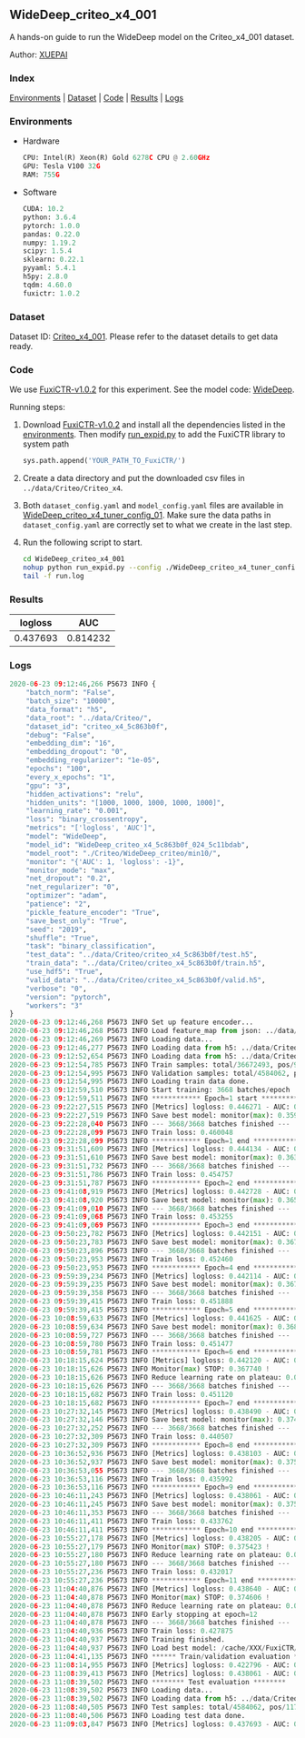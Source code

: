 ## WideDeep_criteo_x4_001

A hands-on guide to run the WideDeep model on the Criteo_x4_001 dataset.

Author: [XUEPAI](https://github.com/xue-pai)

### Index
[Environments](#Environments) | [Dataset](#Dataset) | [Code](#Code) | [Results](#Results) | [Logs](#Logs)

### Environments
+ Hardware

  ```python
  CPU: Intel(R) Xeon(R) Gold 6278C CPU @ 2.60GHz
  GPU: Tesla V100 32G
  RAM: 755G

  ```

+ Software

  ```python
  CUDA: 10.2
  python: 3.6.4
  pytorch: 1.0.0
  pandas: 0.22.0
  numpy: 1.19.2
  scipy: 1.5.4
  sklearn: 0.22.1
  pyyaml: 5.4.1
  h5py: 2.8.0
  tqdm: 4.60.0
  fuxictr: 1.0.2
  ```

### Dataset
Dataset ID: [Criteo_x4_001](https://github.com/openbenchmark/BARS/blob/master/ctr_prediction/datasets/Criteo/README.md#Criteo_x4_001). Please refer to the dataset details to get data ready.

### Code

We use [FuxiCTR-v1.0.2](https://github.com/xue-pai/FuxiCTR/tree/v1.0.2) for this experiment. See the model code: [WideDeep](https://github.com/xue-pai/FuxiCTR/blob/v1.0.2/fuxictr/pytorch/models/WideDeep.py).

Running steps:

1. Download [FuxiCTR-v1.0.2](https://github.com/xue-pai/FuxiCTR/archive/refs/tags/v1.0.2.zip) and install all the dependencies listed in the [environments](#environments). Then modify [run_expid.py](./run_expid.py#L5) to add the FuxiCTR library to system path
    
    ```python
    sys.path.append('YOUR_PATH_TO_FuxiCTR/')
    ```

2. Create a data directory and put the downloaded csv files in `../data/Criteo/Criteo_x4`.

3. Both `dataset_config.yaml` and `model_config.yaml` files are available in [WideDeep_criteo_x4_tuner_config_01](./WideDeep_criteo_x4_tuner_config_01). Make sure the data paths in `dataset_config.yaml` are correctly set to what we create in the last step.

4. Run the following script to start.

    ```bash
    cd WideDeep_criteo_x4_001
    nohup python run_expid.py --config ./WideDeep_criteo_x4_tuner_config_01 --expid WideDeep_criteo_x4_024_ba0036f7 --gpu 0 > run.log &
    tail -f run.log
    ```

### Results

| logloss | AUC  |
|:--------------------:|:--------------------:|
| 0.437693 | 0.814232  |


### Logs
```python
2020-06-23 09:12:46,266 P5673 INFO {
    "batch_norm": "False",
    "batch_size": "10000",
    "data_format": "h5",
    "data_root": "../data/Criteo/",
    "dataset_id": "criteo_x4_5c863b0f",
    "debug": "False",
    "embedding_dim": "16",
    "embedding_dropout": "0",
    "embedding_regularizer": "1e-05",
    "epochs": "100",
    "every_x_epochs": "1",
    "gpu": "3",
    "hidden_activations": "relu",
    "hidden_units": "[1000, 1000, 1000, 1000, 1000]",
    "learning_rate": "0.001",
    "loss": "binary_crossentropy",
    "metrics": "['logloss', 'AUC']",
    "model": "WideDeep",
    "model_id": "WideDeep_criteo_x4_5c863b0f_024_5c11bdab",
    "model_root": "./Criteo/WideDeep_criteo/min10/",
    "monitor": "{'AUC': 1, 'logloss': -1}",
    "monitor_mode": "max",
    "net_dropout": "0.2",
    "net_regularizer": "0",
    "optimizer": "adam",
    "patience": "2",
    "pickle_feature_encoder": "True",
    "save_best_only": "True",
    "seed": "2019",
    "shuffle": "True",
    "task": "binary_classification",
    "test_data": "../data/Criteo/criteo_x4_5c863b0f/test.h5",
    "train_data": "../data/Criteo/criteo_x4_5c863b0f/train.h5",
    "use_hdf5": "True",
    "valid_data": "../data/Criteo/criteo_x4_5c863b0f/valid.h5",
    "verbose": "0",
    "version": "pytorch",
    "workers": "3"
}
2020-06-23 09:12:46,268 P5673 INFO Set up feature encoder...
2020-06-23 09:12:46,268 P5673 INFO Load feature_map from json: ../data/Criteo/criteo_x4_5c863b0f/feature_map.json
2020-06-23 09:12:46,269 P5673 INFO Loading data...
2020-06-23 09:12:46,277 P5673 INFO Loading data from h5: ../data/Criteo/criteo_x4_5c863b0f/train.h5
2020-06-23 09:12:52,654 P5673 INFO Loading data from h5: ../data/Criteo/criteo_x4_5c863b0f/valid.h5
2020-06-23 09:12:54,785 P5673 INFO Train samples: total/36672493, pos/9396350, neg/27276143, ratio/25.62%
2020-06-23 09:12:54,995 P5673 INFO Validation samples: total/4584062, pos/1174544, neg/3409518, ratio/25.62%
2020-06-23 09:12:54,995 P5673 INFO Loading train data done.
2020-06-23 09:12:59,510 P5673 INFO Start training: 3668 batches/epoch
2020-06-23 09:12:59,511 P5673 INFO ************ Epoch=1 start ************
2020-06-23 09:22:27,515 P5673 INFO [Metrics] logloss: 0.446271 - AUC: 0.805271
2020-06-23 09:22:27,519 P5673 INFO Save best model: monitor(max): 0.359000
2020-06-23 09:22:28,040 P5673 INFO --- 3668/3668 batches finished ---
2020-06-23 09:22:28,099 P5673 INFO Train loss: 0.460048
2020-06-23 09:22:28,099 P5673 INFO ************ Epoch=1 end ************
2020-06-23 09:31:51,609 P5673 INFO [Metrics] logloss: 0.444134 - AUC: 0.807536
2020-06-23 09:31:51,610 P5673 INFO Save best model: monitor(max): 0.363402
2020-06-23 09:31:51,732 P5673 INFO --- 3668/3668 batches finished ---
2020-06-23 09:31:51,786 P5673 INFO Train loss: 0.454757
2020-06-23 09:31:51,787 P5673 INFO ************ Epoch=2 end ************
2020-06-23 09:41:08,919 P5673 INFO [Metrics] logloss: 0.442728 - AUC: 0.808684
2020-06-23 09:41:08,920 P5673 INFO Save best model: monitor(max): 0.365956
2020-06-23 09:41:09,010 P5673 INFO --- 3668/3668 batches finished ---
2020-06-23 09:41:09,068 P5673 INFO Train loss: 0.453255
2020-06-23 09:41:09,069 P5673 INFO ************ Epoch=3 end ************
2020-06-23 09:50:23,782 P5673 INFO [Metrics] logloss: 0.442151 - AUC: 0.809343
2020-06-23 09:50:23,783 P5673 INFO Save best model: monitor(max): 0.367192
2020-06-23 09:50:23,896 P5673 INFO --- 3668/3668 batches finished ---
2020-06-23 09:50:23,953 P5673 INFO Train loss: 0.452460
2020-06-23 09:50:23,953 P5673 INFO ************ Epoch=4 end ************
2020-06-23 09:59:39,234 P5673 INFO [Metrics] logloss: 0.442114 - AUC: 0.809630
2020-06-23 09:59:39,235 P5673 INFO Save best model: monitor(max): 0.367516
2020-06-23 09:59:39,358 P5673 INFO --- 3668/3668 batches finished ---
2020-06-23 09:59:39,415 P5673 INFO Train loss: 0.451888
2020-06-23 09:59:39,415 P5673 INFO ************ Epoch=5 end ************
2020-06-23 10:08:59,633 P5673 INFO [Metrics] logloss: 0.441625 - AUC: 0.809936
2020-06-23 10:08:59,634 P5673 INFO Save best model: monitor(max): 0.368310
2020-06-23 10:08:59,727 P5673 INFO --- 3668/3668 batches finished ---
2020-06-23 10:08:59,780 P5673 INFO Train loss: 0.451477
2020-06-23 10:08:59,781 P5673 INFO ************ Epoch=6 end ************
2020-06-23 10:18:15,624 P5673 INFO [Metrics] logloss: 0.442120 - AUC: 0.809860
2020-06-23 10:18:15,626 P5673 INFO Monitor(max) STOP: 0.367740 !
2020-06-23 10:18:15,626 P5673 INFO Reduce learning rate on plateau: 0.000100
2020-06-23 10:18:15,626 P5673 INFO --- 3668/3668 batches finished ---
2020-06-23 10:18:15,682 P5673 INFO Train loss: 0.451120
2020-06-23 10:18:15,682 P5673 INFO ************ Epoch=7 end ************
2020-06-23 10:27:32,145 P5673 INFO [Metrics] logloss: 0.438490 - AUC: 0.813390
2020-06-23 10:27:32,146 P5673 INFO Save best model: monitor(max): 0.374900
2020-06-23 10:27:32,252 P5673 INFO --- 3668/3668 batches finished ---
2020-06-23 10:27:32,309 P5673 INFO Train loss: 0.440507
2020-06-23 10:27:32,309 P5673 INFO ************ Epoch=8 end ************
2020-06-23 10:36:52,936 P5673 INFO [Metrics] logloss: 0.438103 - AUC: 0.813777
2020-06-23 10:36:52,937 P5673 INFO Save best model: monitor(max): 0.375674
2020-06-23 10:36:53,055 P5673 INFO --- 3668/3668 batches finished ---
2020-06-23 10:36:53,116 P5673 INFO Train loss: 0.435992
2020-06-23 10:36:53,116 P5673 INFO ************ Epoch=9 end ************
2020-06-23 10:46:11,243 P5673 INFO [Metrics] logloss: 0.438061 - AUC: 0.813809
2020-06-23 10:46:11,245 P5673 INFO Save best model: monitor(max): 0.375747
2020-06-23 10:46:11,353 P5673 INFO --- 3668/3668 batches finished ---
2020-06-23 10:46:11,411 P5673 INFO Train loss: 0.433762
2020-06-23 10:46:11,411 P5673 INFO ************ Epoch=10 end ************
2020-06-23 10:55:27,178 P5673 INFO [Metrics] logloss: 0.438205 - AUC: 0.813628
2020-06-23 10:55:27,179 P5673 INFO Monitor(max) STOP: 0.375423 !
2020-06-23 10:55:27,180 P5673 INFO Reduce learning rate on plateau: 0.000010
2020-06-23 10:55:27,180 P5673 INFO --- 3668/3668 batches finished ---
2020-06-23 10:55:27,236 P5673 INFO Train loss: 0.432017
2020-06-23 10:55:27,236 P5673 INFO ************ Epoch=11 end ************
2020-06-23 11:04:40,876 P5673 INFO [Metrics] logloss: 0.438640 - AUC: 0.813245
2020-06-23 11:04:40,878 P5673 INFO Monitor(max) STOP: 0.374606 !
2020-06-23 11:04:40,878 P5673 INFO Reduce learning rate on plateau: 0.000001
2020-06-23 11:04:40,878 P5673 INFO Early stopping at epoch=12
2020-06-23 11:04:40,878 P5673 INFO --- 3668/3668 batches finished ---
2020-06-23 11:04:40,936 P5673 INFO Train loss: 0.427875
2020-06-23 11:04:40,937 P5673 INFO Training finished.
2020-06-23 11:04:40,937 P5673 INFO Load best model: /cache/XXX/FuxiCTR/benchmarks/Criteo/WideDeep_criteo/min10/criteo_x4_5c863b0f/WideDeep_criteo_x4_5c863b0f_024_5c11bdab_model.ckpt
2020-06-23 11:04:41,135 P5673 INFO ****** Train/validation evaluation ******
2020-06-23 11:08:14,955 P5673 INFO [Metrics] logloss: 0.422796 - AUC: 0.830626
2020-06-23 11:08:39,413 P5673 INFO [Metrics] logloss: 0.438061 - AUC: 0.813809
2020-06-23 11:08:39,502 P5673 INFO ******** Test evaluation ********
2020-06-23 11:08:39,502 P5673 INFO Loading data...
2020-06-23 11:08:39,502 P5673 INFO Loading data from h5: ../data/Criteo/criteo_x4_5c863b0f/test.h5
2020-06-23 11:08:40,505 P5673 INFO Test samples: total/4584062, pos/1174544, neg/3409518, ratio/25.62%
2020-06-23 11:08:40,506 P5673 INFO Loading test data done.
2020-06-23 11:09:03,847 P5673 INFO [Metrics] logloss: 0.437693 - AUC: 0.814232

```

